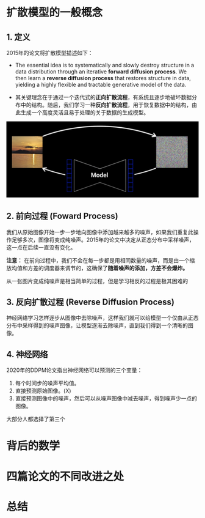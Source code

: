 # 扩散模型的一般概念

## 1. 定义

2015年的论文将扩散模型描述如下：

- The essential idea is to systematically and slowly destroy structure in a data distribution through an iterative **forward diffusion process**. We then learn a **reverse diffusion process** that restores structure in data, yielding a highly flexible and tractable generative model of the data.

- 其关键理念在于通过一个迭代式的**正向扩散流程**，有系统且逐步地破坏数据分布中的结构。随后，我们学习一种**反向扩散流程**，用于恢复数据中的结构，由此生成一个高度灵活且易于处理的关于数据的生成模型。 

<img src="imgs/Basic_Idea.png">

## 2. 前向过程 (Foward Process)

我们从原始图像开始一步一步地向图像中添加越来越多的噪声，如果我们重复此操作足够多次，图像将变成纯噪声。2015年的论文中决定从正态分布中采样噪声，这一点在后续一直没有变化。

**注意：** 在前向过程中，我们不会在每一步都是用相同数量的噪声，而是由一个缩放均值和方差的调度器来调节的，这确保了**随着噪声的添加，方差不会爆炸。**

从一张图片变成纯噪声是相当简单的过程，但是学习相反的过程是极其困难的

## 3. 反向扩散过程 (Reverse Diffusion Process)

神经网络学习怎样逐步从图像中去除噪声，这样我们就可以给模型一个仅由从正态分布中采样得到的噪声图像，让模型逐渐去除噪声，直到我们得到一个清晰的图像。

## 4. 神经网络

2020年的DDPM论文指出神经网络可以预测的三个变量：

1. 每个时间步的噪声平均值。
2. 直接预测原始图像。(X)
3. 直接预测图像中的噪声，然后可以从噪声图像中减去噪声，得到噪声少一点的图像。

大部分人都选择了第三个

# 背后的数学

# 四篇论文的不同改进之处

# 总结